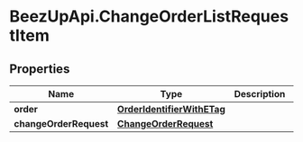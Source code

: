 # BeezUpApi.ChangeOrderListRequestItem

## Properties
Name | Type | Description | Notes
------------ | ------------- | ------------- | -------------
**order** | [**OrderIdentifierWithETag**](OrderIdentifierWithETag.md) |  | 
**changeOrderRequest** | [**ChangeOrderRequest**](ChangeOrderRequest.md) |  | 


